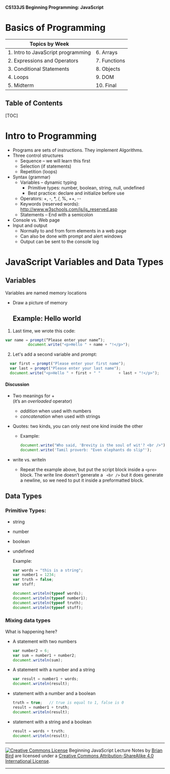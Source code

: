 

**CS133JS Beginning Programming: JavaScript**

<h1>Basics of Programming</h1>



| Topics by Week                     |              |
| ---------------------------------- | ------------ |
| 1. Intro to JavaScript programming | 6. Arrays    |
| 2. Expressions and Operators       | 7. Functions |
| 3. Conditional Statements          | 8. Objects   |
| 4. Loops                           | 9. DOM       |
| 5. Midterm                         | 10. Final    |



<h2>Table of Contents</h2>

[TOC]

# Intro to Programming

- Programs are sets of instructions. They implement Algorithms.
- Three control structures
  - Sequence – we will learn this first
  - Selection (if statements)
  - Repetition (loops)
- Syntax (grammar)
  - Variables – dynamic typing
    - Primitive types: number, boolean, string, null, undefined
    - Best practice: declare and initialize before use
  - Operators: +, -, *, /, %, ++, --
  - Keywords (reserved words): http://www.w3schools.com/js/js_reserved.asp
  - Statements – End with a semicolon
- Console vs. Web page
- Input and output
  - Normally to and from form elements in a web page
  - Can also be done with prompt and alert windows
  - Output can be sent to the console log


 	

# JavaScript Variables and Data Types

## Variables 
Variables are named memory locations 

- Draw a picture of memory

  ## Example: Hello world

1. Last time, we wrote this code: 
  ```javascript
  var name = prompt(“Please enter your name”);
      		document.write("<p>Hello " + name + "!</p>");
  ```
2. Let's add a second variable and prompt: 
  ```javascript
    var first = prompt("Please enter your first name");
    var last = prompt("Please enter your last name");
    document.write("<p>Hello " + first + " " 		+ last + "!</p>");
  ```

#### Discussion


- Two meanings for +   	
   (it’s an *overloaded* operator)  	

  - *addition* when used with numbers
  - *concatenation* when used with strings
  
- Quotes: two kinds, you can only nest one kind inside the other

  - Example:
    
     ```javascript
     document.write("Who said, 'Brevity is the soul of wit'? <br />");
     document.write('Tamil proverb: "Even elephants do slip"');
     ```

- write  vs. writeln

  - Repeat the example above, but put the script block inside a  `<pre>` block. The write line doesn’t generate a ` <br />` but it does generate a newline, so we need to put it inside a preformatted block.
    


## Data Types 

### Primitive Types:

- string
- number
- boolean
- undefined

  Example:

  ```javascript
  var words = "this is a string";
  var number1 = 1234;
  var truth = false;
  var stuff;
  
  document.writeln(typeof words);
  document.writeln(typeof number1);
  document.writeln(typeof truth);
  document.writeln(typeof stuff); 
  ```

### Mixing data types 
What is happening here?


- A statement with two numbers

  ```javascript
  var number2 = 6;
  var sum = number1 + number2;
  document.writeln(sum);
  ```

- A statement with a number and a string

  ```javascript
  var result = number1 + words;
  document.writeln(result);
  ```

- statement with a number and a boolean

  ```javascript
  truth = true;   // true is equal to 1, false is 0
  result = number1 + truth;
  document.writeln(result);
  ```


- statement with a string and a boolean

  ```javascript
  result = words + truth;
  document.writeln(result);
  ```

  

------

[![Creative Commons License](https://i.creativecommons.org/l/by-sa/4.0/88x31.png)](http://creativecommons.org/licenses/by-sa/4.0/) Beginning JavaScript Lecture Notes by [Brian Bird](https://profbird.online) are licensed under a [Creative Commons Attribution-ShareAlike 4.0 International License](http://creativecommons.org/licenses/by-sa/4.0/). 

------------